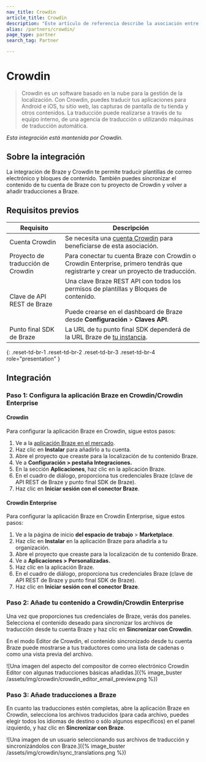 ```yaml
---
nav_title: Crowdin
article_title: Crowdin
description: "Este artículo de referencia describe la asociación entre Braze y Crowdin, una plataforma de software basada en la nube que te permite automatizar la traducción de tus plantillas de correo electrónico y bloques de contenido en Braze."
alias: /partners/crowdin/
page_type: partner
search_tag: Partner

---
```


# Crowdin

> Crowdin es un software basado en la nube para la gestión de la localización. Con Crowdin, puedes traducir tus aplicaciones para Android e iOS, tu sitio web, las capturas de pantalla de tu tienda y otros contenidos. La traducción puede realizarse a través de tu equipo interno, de una agencia de traducción o utilizando máquinas de traducción automática.

_Esta integración está mantenida por Crowdin._

## Sobre la integración

La integración de Braze y Crowdin te permite traducir plantillas de correo electrónico y bloques de contenido. También puedes sincronizar el contenido de tu cuenta de Braze con tu proyecto de Crowdin y volver a añadir traducciones a Braze.

## Requisitos previos

| Requisito| Descripción|
| ---| ---|
| Cuenta Crowdin | Se necesita una [cuenta Crowdin](https://accounts.crowdin.com/register) para beneficiarse de esta asociación. |
| Proyecto de traducción de Crowdin | Para conectar tu cuenta Braze con Crowdin o Crowdin Enterprise, primero tendrás que registrarte y crear un proyecto de traducción. |
| Clave de API REST de Braze | Una clave Braze REST API con todos los permisos de plantillas y Bloques de contenido. <br><br> Puede crearse en el dashboard de Braze desde **Configuración** > **Claves API**. |
| Punto final SDK de Braze | La URL de tu punto final SDK dependerá de la URL Braze de [tu instancia]({{site.baseurl}}/api/basics/#endpoints). |
{: .reset-td-br-1 .reset-td-br-2 .reset-td-br-3  .reset-td-br-4 role="presentation" }

## Integración

### Paso 1: Configura la aplicación Braze en Crowdin/Crowdin Enterprise

#### Crowdin
Para configurar la aplicación Braze en Crowdin, sigue estos pasos:

1. Ve a la [aplicación Braze en el mercado](https://store.crowdin.com/braze-app).
2. Haz clic en **Instalar** para añadirlo a tu cuenta.
3. Abre el proyecto que creaste para la localización de tu contenido Braze.
4. Ve a **Configuración > pestaña Integraciones.** 
5. En la sección **Aplicaciones**, haz clic en la aplicación Braze.
6. En el cuadro de diálogo, proporciona tus credenciales Braze (clave de API REST de Braze y punto final SDK de Braze).
7. Haz clic en **Iniciar sesión con el conector Braze**. 

#### Crowdin Enterprise
Para configurar la aplicación Braze en Crowdin Enterprise, sigue estos pasos:

1. Ve a la página de inicio **del espacio de trabajo** > **Marketplace**.
2. Haz clic en **Instalar** en la aplicación Braze para añadirla a tu organización.
3. Abre el proyecto que creaste para la localización de tu contenido Braze.
4. Ve a **Aplicaciones > Personalizadas.**
5. Haz clic en la aplicación Braze.
6. En el cuadro de diálogo, proporciona tus credenciales Braze (clave de API REST de Braze y punto final SDK de Braze).
7. Haz clic en **Iniciar sesión con el conector Braze**.

### Paso 2: Añade tu contenido a Crowdin/Crowdin Enterprise

Una vez que proporciones tus credenciales de Braze, verás dos paneles. Selecciona el contenido deseado para sincronizar los archivos de traducción desde tu cuenta Braze y haz clic en **Sincronizar con Crowdin**.

En el modo Editor de Crowdin, el contenido sincronizado desde tu cuenta Braze puede mostrarse a tus traductores como una lista de cadenas o como una vista previa del archivo.

![Una imagen del aspecto del compositor de correo electrónico Crowdin Editor con algunas traducciones básicas añadidas.]({% image_buster /assets/img/crowdin/crowdin_editor_email_preview.png %})

### Paso 3: Añade traducciones a Braze

En cuanto las traducciones estén completas, abre la aplicación Braze en Crowdin, selecciona los archivos traducidos (para cada archivo, puedes elegir todos los idiomas de destino o sólo algunos específicos) en el panel izquierdo, y haz clic en **Sincronizar con Braze**.

![Una imagen de un usuario seleccionando sus archivos de traducción y sincronizándolos con Braze.]({% image_buster /assets/img/crowdin/sync_translations.png %})


